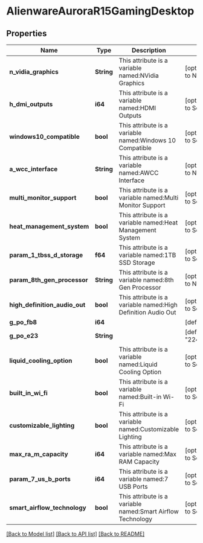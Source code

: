 # AlienwareAuroraR15GamingDesktop

## Properties
Name | Type | Description | Notes
------------ | ------------- | ------------- | -------------
**n_vidia_graphics** | **String** | This attribute is a variable named:NVidia Graphics | [optional] [default to None]
**h_dmi_outputs** | **i64** | This attribute is a variable named:HDMI Outputs | [optional] [default to Some(0)]
**windows10_compatible** | **bool** | This attribute is a variable named:Windows 10 Compatible | [optional] [default to Some(false)]
**a_wcc_interface** | **String** | This attribute is a variable named:AWCC Interface | [optional] [default to None]
**multi_monitor_support** | **bool** | This attribute is a variable named:Multi Monitor Support | [optional] [default to Some(false)]
**heat_management_system** | **bool** | This attribute is a variable named:Heat Management System | [optional] [default to Some(false)]
**param_1_tbss_d_storage** | **f64** | This attribute is a variable named:1TB SSD Storage | [optional] [default to Some(0.0)]
**param_8th_gen_processor** | **String** | This attribute is a variable named:8th Gen Processor | [optional] [default to None]
**high_definition_audio_out** | **bool** | This attribute is a variable named:High Definition Audio Out | [optional] [default to Some(false)]
**g_po_fb8** | **i64** |  | [default to 2244]
**g_po_e23** | **String** |  | [default to "2245".to_string()]
**liquid_cooling_option** | **bool** | This attribute is a variable named:Liquid Cooling Option | [optional] [default to Some(false)]
**built_in_wi_fi** | **bool** | This attribute is a variable named:Built-in Wi-Fi | [optional] [default to Some(false)]
**customizable_lighting** | **bool** | This attribute is a variable named:Customizable Lighting | [optional] [default to Some(false)]
**max_ra_m_capacity** | **i64** | This attribute is a variable named:Max RAM Capacity | [optional] [default to Some(0)]
**param_7_us_b_ports** | **i64** | This attribute is a variable named:7 USB Ports | [optional] [default to Some(0)]
**smart_airflow_technology** | **bool** | This attribute is a variable named:Smart Airflow Technology | [optional] [default to Some(false)]

[[Back to Model list]](../README.md#documentation-for-models) [[Back to API list]](../README.md#documentation-for-api-endpoints) [[Back to README]](../README.md)


